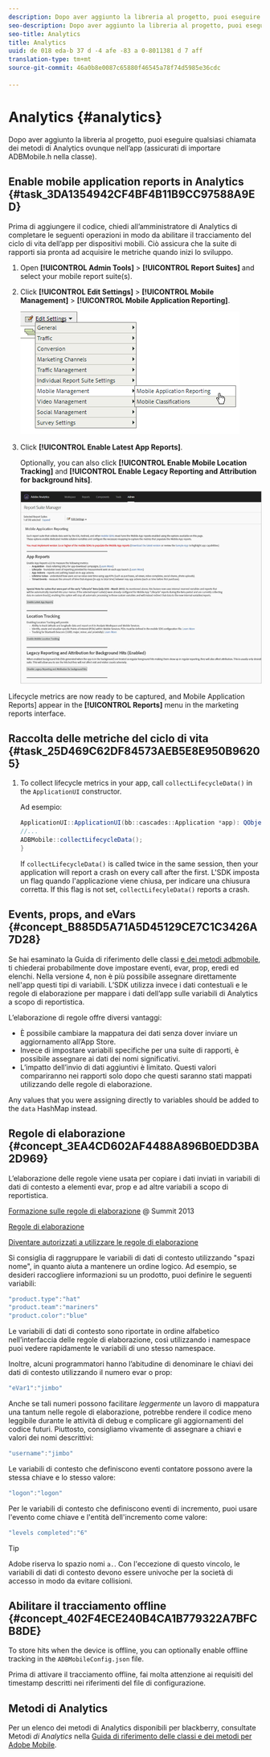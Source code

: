```yaml
---
description: Dopo aver aggiunto la libreria al progetto, puoi eseguire qualsiasi chiamata dei metodi di Analytics ovunque nell’app (assicurati di importare ADBMobile.h nella classe).
seo-description: Dopo aver aggiunto la libreria al progetto, puoi eseguire qualsiasi chiamata dei metodi di Analytics ovunque nell’app (assicurati di importare ADBMobile.h nella classe).
seo-title: Analytics
title: Analytics
uuid: de 018 eda-b 37 d -4 afe -83 a 0-8011381 d 7 aff
translation-type: tm+mt
source-git-commit: 46a0b8e0087c65880f46545a78f74d5985e36cdc

---
```



# Analytics {#analytics}

Dopo aver aggiunto la libreria al progetto, puoi eseguire qualsiasi chiamata dei metodi di Analytics ovunque nell’app (assicurati di importare ADBMobile.h nella classe).

## Enable mobile application reports in Analytics {#task_3DA1354942CF4BF4B11B9CC97588A9ED}

Prima di aggiungere il codice, chiedi all’amministratore di Analytics di completare le seguenti operazioni in modo da abilitare il tracciamento del ciclo di vita dell’app per dispositivi mobili. Ciò assicura che la suite di rapporti sia pronta ad acquisire le metriche quando inizi lo sviluppo.


1. Open **[!UICONTROL Admin Tools]** &gt; **[!UICONTROL Report Suites]** and select your mobile report suite(s).
1. Click **[!UICONTROL Edit Settings]** &gt; **[!UICONTROL Mobile Management]** &gt; **[!UICONTROL Mobile Application Reporting]**.

   ![](assets/mobile-settings.png)

1. Click **[!UICONTROL Enable Latest App Reports]**.

   Optionally, you can also click **[!UICONTROL Enable Mobile Location Tracking]** and **[!UICONTROL Enable Legacy Reporting and Attribution for background hits]**.

   ![](assets/enable-lifecycle.png)

Lifecycle metrics are now ready to be captured, and Mobile Application Reports] appear in the **[!UICONTROL Reports]** menu in the marketing reports interface.

## Raccolta delle metriche del ciclo di vita {#task_25D469C62DF84573AEB5E8E950B96205}

1. To collect lifecycle metrics in your app, call `collectLifecycleData()` in the `ApplicationUI` constructor.

   Ad esempio:

   ```java
   ApplicationUI::ApplicationUI(bb::cascades::Application *app): QObject(app) { 
   //... 
   ADBMobile::collectLifecycleData(); 
   } 
   ```

   If `collectLifecycleData()` is called twice in the same session, then your application will report a crash on every call after the first. L'SDK imposta un flag quando l'applicazione viene chiusa, per indicare una chiusura corretta. If this flag is not set, `collectLifecyleData()` reports a crash.

## Events, props, and eVars {#concept_B885D5A71A5D45129CE7C1C3426A7D28}


Se hai esaminato la Guida di riferimento delle classi [e dei metodi adbmobile](/help/blackberry/methods.md), ti chiederai probabilmente dove impostare eventi, evar, prop, eredi ed elenchi. Nella versione 4, non è più possibile assegnare direttamente nell'app questi tipi di variabili. L’SDK utilizza invece i dati contestuali e le regole di elaborazione per mappare i dati dell’app sulle variabili di Analytics a scopo di reportistica.

L’elaborazione di regole offre diversi vantaggi:

* È possibile cambiare la mappatura dei dati senza dover inviare un aggiornamento all’App Store.
* Invece di impostare variabili specifiche per una suite di rapporti, è possibile assegnare ai dati dei nomi significativi.
* L’impatto dell’invio di dati aggiuntivi è limitato. Questi valori compariranno nei rapporti solo dopo che questi saranno stati mappati utilizzando delle regole di elaborazione.

Any values that you were assigning directly to variables should be added to the `data` HashMap instead.

## Regole di elaborazione {#concept_3EA4CD602AF4488A896B0EDD3BA2D969}

L’elaborazione delle regole viene usata per copiare i dati inviati in variabili di dati di contesto a elementi evar, prop e ad altre variabili a scopo di reportistica.

[Formazione sulle regole di elaborazione](https://tv.adobe.com/embed/1181/16506/) @ Summit 2013

[Regole di elaborazione](https://docs.adobe.com/content/help/en/analytics/admin/admin-tools/processing-rules/processing-rules.html)

[Diventare autorizzati a utilizzare le regole di elaborazione](https://helpx.adobe.com/analytics/kb/processing-rules-authorization.html)

Si consiglia di raggruppare le variabili di dati di contesto utilizzando "spazi nome", in quanto aiuta a mantenere un ordine logico. Ad esempio, se desideri raccogliere informazioni su un prodotto, puoi definire le seguenti variabili:

```js
"product.type":"hat" 
"product.team":"mariners" 
"product.color":"blue"
```

Le variabili di dati di contesto sono riportate in ordine alfabetico nell’interfaccia delle regole di elaborazione, così utilizzando i namespace puoi vedere rapidamente le variabili di uno stesso namespace.

Inoltre, alcuni programmatori hanno l’abitudine di denominare le chiavi dei dati di contesto utilizzando il numero evar o prop:

```js
"eVar1":"jimbo"
```

Anche se tali numeri possono facilitare *leggermente* un lavoro di mappatura una tantum nelle regole di elaborazione, potrebbe rendere il codice meno leggibile durante le attività di debug e complicare gli aggiornamenti del codice futuri. Piuttosto, consigliamo vivamente di assegnare a chiavi e valori dei nomi descrittivi:

```js
"username":"jimbo"
```

Le variabili di contesto che definiscono eventi contatore possono avere la stessa chiave e lo stesso valore:

```js
"logon":"logon"
```

Per le variabili di contesto che definiscono eventi di incremento, puoi usare l'evento come chiave e l'entità dell'incremento come valore:

```js
"levels completed":"6"
```

>[!TIP]
>
>Adobe riserva lo spazio nomi `a.`. Con l'eccezione di questo vincolo, le variabili di dati di contesto devono essere univoche per la società di accesso in modo da evitare collisioni.

## Abilitare il tracciamento offline {#concept_402F4ECE240B4CA1B779322A7BFCB8DE}

To store hits when the device is offline, you can optionally enable offline tracking in the `ADBMobileConfig.json` file.

Prima di attivare il tracciamento offline, fai molta attenzione ai requisiti del timestamp descritti nei riferimenti del file di configurazione.

## Metodi di Analytics

Per un elenco dei metodi di Analytics disponibili per blackberry, consultate Metodi *di Analytics* nella [Guida di riferimento delle classi e dei metodi per Adobe Mobile](/help/blackberry/methods.md).